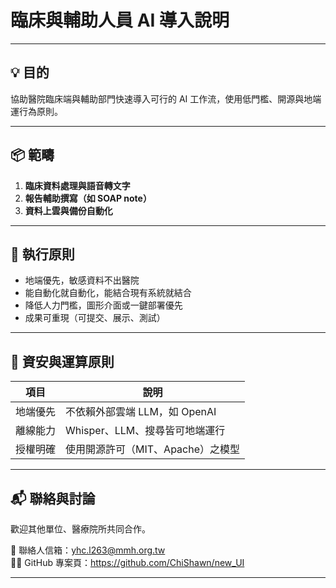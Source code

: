 # 臨床與輔助人員 AI 導入說明
---

## 💡 目的

協助醫院臨床端與輔助部門快速導入可行的 AI 工作流，使用低門檻、開源與地端運行為原則。

---

## 📦 範疇

1. **臨床資料處理與語音轉文字**
2. **報告輔助撰寫（如 SOAP note）**
3. **資料上雲與備份自動化**

---

## 🚀 執行原則

- 地端優先，敏感資料不出醫院
- 能自動化就自動化，能結合現有系統就結合
- 降低人力門檻，圖形介面或一鍵部署優先
- 成果可重現（可提交、展示、測試）

---

## 🔐 資安與運算原則

| 項目         | 說明 |
|--------------|------|
| 地端優先     | 不依賴外部雲端 LLM，如 OpenAI |
| 離線能力     | Whisper、LLM、搜尋皆可地端運行 |
| 授權明確     | 使用開源許可（MIT、Apache）之模型 |

---

## 📬 聯絡與討論

歡迎其他單位、醫療院所共同合作。

📨 聯絡人信箱：yhc.l263@mmh.org.tw  
🧑‍💻 GitHub 專案頁：<https://github.com/ChiShawn/new_UI>

---
